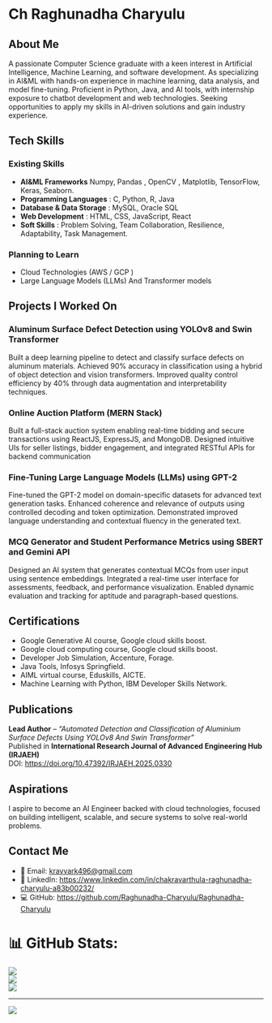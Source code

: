 # Ch Raghunadha Charyulu

## About Me
A passionate Computer Science graduate with a keen interest in Artificial Intelligence, Machine Learning, and software development. As specializing in AI&ML with hands-on experience in machine learning, data analysis, and model fine-tuning. Proficient in Python, Java, and AI tools, with internship exposure to chatbot development and web technologies. Seeking opportunities to apply my skills in AI-driven solutions and gain industry experience.

## Tech Skills

### Existing Skills
- **AI&ML Frameworks**
  Numpy, Pandas , OpenCV , Matplotlib, TensorFlow, Keras, Seaborn.
- **Programming Languages**     : C, Python, R, Java
- **Database & Data Storage**   : MySQL, Oracle SQL  
- **Web Development**           : HTML, CSS, JavaScript, React   
- **Soft Skills**               : Problem Solving, Team Collaboration, Resilience, Adaptability, Task Management.
### Planning to Learn
- Cloud Technologies (AWS / GCP ) 
- Large Language Models (LLMs) And Transformer models

## Projects I Worked On

### Aluminum Surface Defect Detection using YOLOv8 and Swin Transformer
Built a deep learning pipeline to detect and classify surface defects on aluminum materials. Achieved 90% accuracy in classification using a hybrid of object detection and vision transformers. Improved quality control efficiency by 40% through data augmentation and interpretability techniques.

### Online Auction Platform (MERN Stack)
Built a full-stack auction system enabling real-time bidding and secure transactions using ReactJS, ExpressJS, and MongoDB. Designed intuitive UIs for seller listings, bidder engagement, and integrated RESTful APIs for backend communication

### Fine-Tuning Large Language Models (LLMs) using GPT-2
Fine-tuned the GPT-2 model on domain-specific datasets for advanced text generation tasks. Enhanced coherence and relevance of outputs using controlled decoding and token optimization. Demonstrated improved language understanding and contextual fluency in the generated text.

### MCQ Generator and Student Performance Metrics using SBERT and Gemini API
Designed an AI system that generates contextual MCQs from user input using sentence embeddings. Integrated a real-time user interface for assessments, feedback, and performance visualization. Enabled dynamic evaluation and tracking for aptitude and paragraph-based questions.


## Certifications
- Google Generative AI course, Google cloud skills boost.                                                                                            
- Google cloud computing course, Google cloud skills boost.
- Developer Job Simulation, Accenture, Forage.
- Java Tools, Infosys Springfield.                                                                                                            
- AIML virtual course, Eduskills, AICTE.                                                                                                                       
- Machine Learning with Python, IBM Developer Skills Network.                                                                                                                                                     



## Publications
**Lead Author** – *“Automated Detection and Classification of Aluminium Surface Defects Using YOLOv8 And Swin 
Transformer”*  
Published in **International Research Journal of Advanced Engineering Hub (IRJAEH)**  
DOI: https://doi.org/10.47392/IRJAEH.2025.0330

## Aspirations
I aspire to become an AI Engineer backed with cloud technologies, focused on building intelligent, scalable, and secure systems to solve real-world problems.

## Contact Me

- 📧 Email: kravvark496@gmail.com 
- 🔗 LinkedIn: https://www.linkedin.com/in/chakravarthula-raghunadha-charyulu-a83b00232/  
- 💻 GitHub: https://github.com/Raghunadha-Charyulu/Raghunadha-Charyulu

# 📊 GitHub Stats:
![](https://github-readme-stats.vercel.app/api?username=Raghunadha-Charyulu&theme=synthwave&hide_border=false&include_all_commits=false&count_private=false)<br/>
![](https://nirzak-streak-stats.vercel.app/?user=Raghunadha-Charyulu&theme=synthwave&hide_border=false)<br/>
![](https://github-readme-stats.vercel.app/api/top-langs/?username=Raghunadha-Charyulu&theme=synthwave&hide_border=false&include_all_commits=false&count_private=false&layout=compact)

---
[![](https://visitcount.itsvg.in/api?id=Raghunadha-Charyulu&icon=0&color=0)](https://visitcount.itsvg.in)

<!-- Proudly created with GPRM ( https://gprm.itsvg.in ) -->





